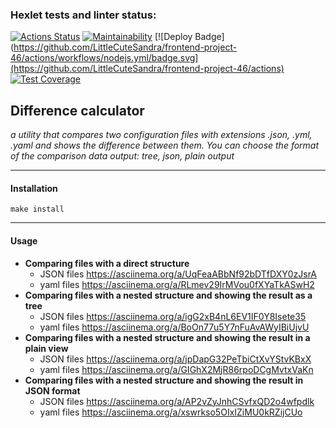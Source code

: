 ### Hexlet tests and linter status:
[![Actions Status](https://github.com/LittleCuteSandra/frontend-project-46/actions/workflows/hexlet-check.yml/badge.svg)](https://github.com/LittleCuteSandra/frontend-project-46/actions)
[![Maintainability](https://api.codeclimate.com/v1/badges/05968b6ad829ae898d0f/maintainability)](https://codeclimate.com/github/LittleCuteSandra/frontend-project-46/maintainability)
[![Deploy Badge](https://github.com/LittleCuteSandra/frontend-project-46/actions/workflows/nodejs.yml/badge.svg](https://github.com/LittleCuteSandra/frontend-project-46/actions)
[![Test Coverage](https://api.codeclimate.com/v1/badges/05968b6ad829ae898d0f/test_coverage)](https://codeclimate.com/github/LittleCuteSandra/frontend-project-46/test_coverage)

## Difference calculator
_a utility that compares two configuration files with extensions .json, .yml, .yaml and shows the difference between them. You can choose the format of the comparison data output: tree, json, plain output_

---

#### Installation
``` make install ```

---
#### Usage

- __Comparing files with a direct structure__ 
  - JSON files
    https://asciinema.org/a/UqFeaABbNf92bDTfDXY0zJsrA
  - yaml files
    https://asciinema.org/a/RLmev29IrMVou0fXYaTkASwH2
- __Comparing files with a nested structure and showing the result as a tree__
  - JSON files
    https://asciinema.org/a/igG2xB4nL6EV1IF0Y8Isete35
  - yaml files
    https://asciinema.org/a/BoOn77u5Y7nFuAvAWyIBiUjvU
- __Comparing files with a nested structure and showing the result in a plain view__
  - JSON files
    https://asciinema.org/a/jpDapG32PeTbiCtXvYStvKBxX
  - yaml files
    https://asciinema.org/a/GIGhX2MjR86rpoDCgMvtxVaKn
- __Comparing files with a nested structure and showing the result in JSON format__
  - JSON files
    https://asciinema.org/a/AP2vZyJnhCSvfxQD2o4wfpdlk
  - yaml files
    https://asciinema.org/a/xswrkso5OIxIZiMU0kRZijCUo